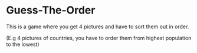 # Guess-The-Order

This is a game where you get 4 pictures and have to sort them out in order.

(E.g 4 pictures of countries, you have to order them from highest population to the lowest)

